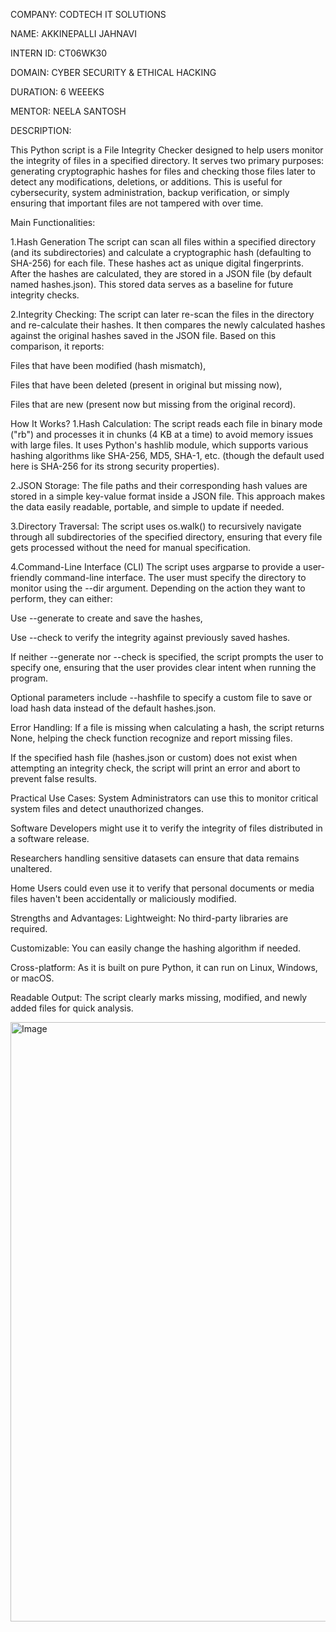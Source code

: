 COMPANY: CODTECH IT SOLUTIONS 

NAME: AKKINEPALLI JAHNAVI

INTERN ID: CT06WK30

DOMAIN: CYBER SECURITY & ETHICAL HACKING

DURATION: 6 WEEEKS 

MENTOR: NEELA SANTOSH 

DESCRIPTION:

This Python script is a File Integrity Checker designed to help users monitor the integrity of files in a specified directory. It serves two primary purposes: generating cryptographic hashes for files and checking those files later to detect any modifications, deletions, or additions. This is useful for cybersecurity, system administration, backup verification, or simply ensuring that important files are not tampered with over time.

Main Functionalities:

1.Hash Generation
The script can scan all files within a specified directory (and its subdirectories) and calculate a cryptographic hash (defaulting to SHA-256) for each file. These hashes act as unique digital fingerprints. After the hashes are calculated, they are stored in a JSON file (by default named hashes.json). This stored data serves as a baseline for future integrity checks.

2.Integrity Checking:
The script can later re-scan the files in the directory and re-calculate their hashes. It then compares the newly calculated hashes against the original hashes saved in the JSON file. Based on this comparison, it reports:

Files that have been modified (hash mismatch),

Files that have been deleted (present in original but missing now),

Files that are new (present now but missing from the original record).

How It Works?
1.Hash Calculation:
The script reads each file in binary mode ("rb") and processes it in chunks (4 KB at a time) to avoid memory issues with large files. It uses Python's hashlib module, which supports various hashing algorithms like SHA-256, MD5, SHA-1, etc. (though the default used here is SHA-256 for its strong security properties).

2.JSON Storage:
The file paths and their corresponding hash values are stored in a simple key-value format inside a JSON file. This approach makes the data easily readable, portable, and simple to update if needed.

3.Directory Traversal:
The script uses os.walk() to recursively navigate through all subdirectories of the specified directory, ensuring that every file gets processed without the need for manual specification.

4.Command-Line Interface (CLI)
The script uses argparse to provide a user-friendly command-line interface. The user must specify the directory to monitor using the --dir argument. Depending on the action they want to perform, they can either:

Use --generate to create and save the hashes,

Use --check to verify the integrity against previously saved hashes.

If neither --generate nor --check is specified, the script prompts the user to specify one, ensuring that the user provides clear intent when running the program.

Optional parameters include --hashfile to specify a custom file to save or load hash data instead of the default hashes.json.

Error Handling:
If a file is missing when calculating a hash, the script returns None, helping the check function recognize and report missing files.

If the specified hash file (hashes.json or custom) does not exist when attempting an integrity check, the script will print an error and abort to prevent false results.

Practical Use Cases:
System Administrators can use this to monitor critical system files and detect unauthorized changes.

Software Developers might use it to verify the integrity of files distributed in a software release.

Researchers handling sensitive datasets can ensure that data remains unaltered.

Home Users could even use it to verify that personal documents or media files haven't been accidentally or maliciously modified.

Strengths and Advantages:
Lightweight: No third-party libraries are required.

Customizable: You can easily change the hashing algorithm if needed.

Cross-platform: As it is built on pure Python, it can run on Linux, Windows, or macOS.

Readable Output: The script clearly marks missing, modified, and newly added files for quick analysis.

<img width="959" alt="Image" src="https://github.com/user-attachments/assets/2b5fb7bf-9f27-4584-bd19-a59dd25694e3" />
